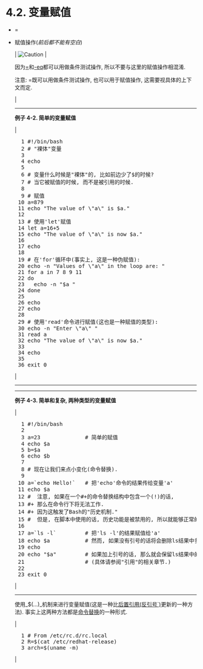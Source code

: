 # 4.2\. 变量赋值

*   <span class="TOKEN">=</span>
*   赋值操作(_前后都不能有空白_)

    | ![Caution](./images/caution.gif) | 

    因为[=](comparison-ops.md#EQUALSIGNREF)和[-eq](comparison-ops.md#EQUALREF)都可以用做条件测试操作, 所以不要与这里的赋值操作相混淆.

    注意: <span class="TOKEN">=</span>既可以用做条件测试操作, 也可以用于赋值操作, 这需要视具体的上下文而定.

     |

    * * *

    **例子 4-2\. 简单的变量赋值**

    | 

    <pre class="PROGRAMLISTING">  1 #!/bin/bash
      2 # "裸体"变量
      3 
      4 echo
      5 
      6 # 变量什么时候是"裸体"的, 比如前边少了$的时候?
      7 # 当它被赋值的时候, 而不是被引用的时候.
      8 
      9 # 赋值
     10 a=879
     11 echo "The value of \"a\" is $a."
     12 
     13 # 使用'let'赋值
     14 let a=16+5
     15 echo "The value of \"a\" is now $a."
     16 
     17 echo
     18 
     19 # 在'for'循环中(事实上, 这是一种伪赋值):
     20 echo -n "Values of \"a\" in the loop are: "
     21 for a in 7 8 9 11
     22 do
     23   echo -n "$a "
     24 done
     25 
     26 echo
     27 echo
     28 
     29 # 使用'read'命令进行赋值(这也是一种赋值的类型):
     30 echo -n "Enter \"a\" "
     31 read a
     32 echo "The value of \"a\" is now $a."
     33 
     34 echo
     35 
     36 exit 0</pre>

     |

    * * *

    * * *

    **例子 4-3\. 简单和复杂, 两种类型的变量赋值**

    | 

    <pre class="PROGRAMLISTING">  1 #!/bin/bash
      2 
      3 a=23              # 简单的赋值
      4 echo $a
      5 b=$a
      6 echo $b
      7 
      8 # 现在让我们来点小变化(命令替换).
      9 
     10 a=`echo Hello!`   # 把'echo'命令的结果传给变量'a'
     11 echo $a
     12 #  注意, 如果在一个#+的命令替换结构中包含一个(!)的话, 
     13 #+ 那么在命令行下将无法工作.
     14 #+ 因为这触发了Bash的"历史机制."
     15 #  但是, 在脚本中使用的话, 历史功能是被禁用的, 所以就能够正常的运行.
     16 
     17 a=`ls -l`         # 把'ls -l'的结果赋值给'a'
     18 echo $a           # 然而, 如果没有引号的话将会删除ls结果中多余的tab和换行符.
     19 echo
     20 echo "$a"         # 如果加上引号的话, 那么就会保留ls结果中的空白符.
     21                   # (具体请参阅"引用"的相关章节.)
     22 
     23 exit 0</pre>

     |

    * * *

    使用_$(...)_机制来进行变量赋值(这是一种比[后置引用(反引号`)](commandsub.md#BACKQUOTESREF)更新的一种方法). 事实上这两种方法都是[命令替换](commandsub.md#COMMANDSUBREF)的一种形式.

    | 

    <pre class="PROGRAMLISTING">  1 # From /etc/rc.d/rc.local
      2 R=$(cat /etc/redhat-release)
      3 arch=$(uname -m)</pre>

     |